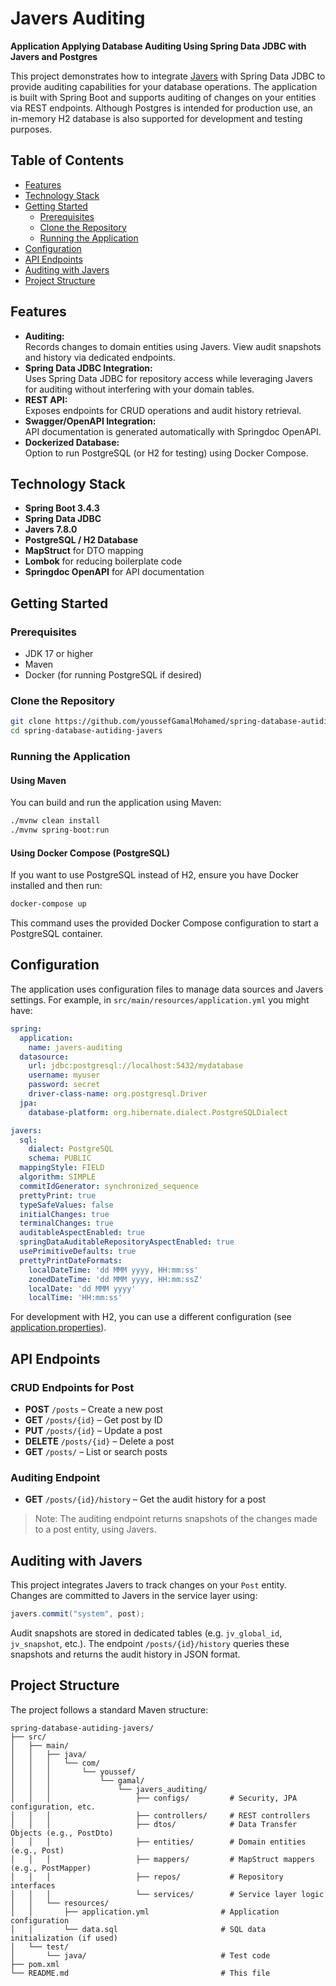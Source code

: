 # Javers Auditing

**Application Applying Database Auditing Using Spring Data JDBC with Javers and Postgres**

This project demonstrates how to integrate [Javers](https://javers.org/) with Spring Data JDBC to provide auditing capabilities for your database operations. The application is built with Spring Boot and supports auditing of changes on your entities via REST endpoints. Although Postgres is intended for production use, an in-memory H2 database is also supported for development and testing purposes.

## Table of Contents

- [Features](#features)
- [Technology Stack](#technology-stack)
- [Getting Started](#getting-started)
  - [Prerequisites](#prerequisites)
  - [Clone the Repository](#clone-the-repository)
  - [Running the Application](#running-the-application)
- [Configuration](#configuration)
- [API Endpoints](#api-endpoints)
- [Auditing with Javers](#auditing-with-javers)
- [Project Structure](#project-structure)

## Features

- **Auditing:**  
  Records changes to domain entities using Javers. View audit snapshots and history via dedicated endpoints.
- **Spring Data JDBC Integration:**  
  Uses Spring Data JDBC for repository access while leveraging Javers for auditing without interfering with your domain tables.
- **REST API:**  
  Exposes endpoints for CRUD operations and audit history retrieval.
- **Swagger/OpenAPI Integration:**  
  API documentation is generated automatically with Springdoc OpenAPI.
- **Dockerized Database:**  
  Option to run PostgreSQL (or H2 for testing) using Docker Compose.

## Technology Stack

- **Spring Boot 3.4.3**
- **Spring Data JDBC**
- **Javers 7.8.0**
- **PostgreSQL / H2 Database**
- **MapStruct** for DTO mapping
- **Lombok** for reducing boilerplate code
- **Springdoc OpenAPI** for API documentation

## Getting Started

### Prerequisites

- JDK 17 or higher
- Maven
- Docker (for running PostgreSQL if desired)

### Clone the Repository

```bash
git clone https://github.com/youssefGamalMohamed/spring-database-autiding-javers.git
cd spring-database-autiding-javers
```

### Running the Application

#### Using Maven

You can build and run the application using Maven:

```bash
./mvnw clean install
./mvnw spring-boot:run
```

#### Using Docker Compose (PostgreSQL)

If you want to use PostgreSQL instead of H2, ensure you have Docker installed and then run:

```bash
docker-compose up
```

This command uses the provided Docker Compose configuration to start a PostgreSQL container.

## Configuration

The application uses configuration files to manage data sources and Javers settings. For example, in `src/main/resources/application.yml` you might have:

```yaml
spring:
  application:
    name: javers-auditing
  datasource:
    url: jdbc:postgresql://localhost:5432/mydatabase
    username: myuser
    password: secret
    driver-class-name: org.postgresql.Driver
  jpa:
    database-platform: org.hibernate.dialect.PostgreSQLDialect

javers:
  sql:
    dialect: PostgreSQL
    schema: PUBLIC
  mappingStyle: FIELD
  algorithm: SIMPLE
  commitIdGenerator: synchronized_sequence
  prettyPrint: true
  typeSafeValues: false
  initialChanges: true
  terminalChanges: true
  auditableAspectEnabled: true
  springDataAuditableRepositoryAspectEnabled: true
  usePrimitiveDefaults: true
  prettyPrintDateFormats:
    localDateTime: 'dd MMM yyyy, HH:mm:ss'
    zonedDateTime: 'dd MMM yyyy, HH:mm:ssZ'
    localDate: 'dd MMM yyyy'
    localTime: 'HH:mm:ss'
```

For development with H2, you can use a different configuration (see [application.properties](#)).

## API Endpoints

### CRUD Endpoints for Post

- **POST** `/posts` – Create a new post  
- **GET** `/posts/{id}` – Get post by ID  
- **PUT** `/posts/{id}` – Update a post  
- **DELETE** `/posts/{id}` – Delete a post  
- **GET** `/posts/` – List or search posts

### Auditing Endpoint

- **GET** `/posts/{id}/history` – Get the audit history for a post

> Note: The auditing endpoint returns snapshots of the changes made to a post entity, using Javers.

## Auditing with Javers

This project integrates Javers to track changes on your `Post` entity. Changes are committed to Javers in the service layer using:
```java
javers.commit("system", post);
```
Audit snapshots are stored in dedicated tables (e.g. `jv_global_id`, `jv_snapshot`, etc.). The endpoint `/posts/{id}/history` queries these snapshots and returns the audit history in JSON format.

## Project Structure

The project follows a standard Maven structure:

```
spring-database-autiding-javers/
├── src/
│   ├── main/
│   │   ├── java/
│   │   │   └── com/
│   │   │       └── youssef/
│   │   │           └── gamal/
│   │   │               └── javers_auditing/
│   │   │                   ├── configs/         # Security, JPA configuration, etc.
│   │   │                   ├── controllers/     # REST controllers
│   │   │                   ├── dtos/            # Data Transfer Objects (e.g., PostDto)
│   │   │                   ├── entities/        # Domain entities (e.g., Post)
│   │   │                   ├── mappers/         # MapStruct mappers (e.g., PostMapper)
│   │   │                   ├── repos/           # Repository interfaces
│   │   │                   └── services/        # Service layer logic
│   │   └── resources/
│   │       ├── application.yml                # Application configuration
│   │       └── data.sql                       # SQL data initialization (if used)
│   └── test/
│       └── java/                              # Test code
├── pom.xml
└── README.md                                  # This file
```

